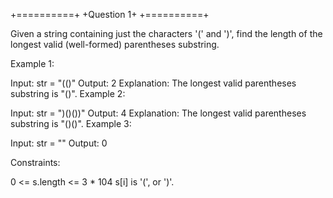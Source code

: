 +==========+
+Question 1+
+==========+


Given a string containing just the characters '(' and ')', find the length of the longest valid (well-formed) parentheses substring.


Example 1:

Input: str = "(()"
Output: 2
Explanation: The longest valid parentheses substring is "()".
Example 2:

Input: str = ")()())"
Output: 4
Explanation: The longest valid parentheses substring is "()()".
Example 3:

Input: str = ""
Output: 0
 

Constraints:

0 <= s.length <= 3 * 104
s[i] is '(', or ')'.

